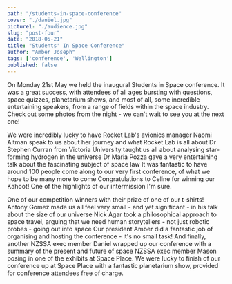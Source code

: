 ```yaml
---
path: "/students-in-space-conference"
cover: "./daniel.jpg"
picture1: "./audience.jpg"
slug: "post-four"
date: "2018-05-21"
title: "Students' In Space Conference"
author: "Amber Joseph"
tags: ['conference', 'Wellington']
published: false
---
```

On Monday 21st May we held the inaugural Students in Space conference. It was a great success, with attendees of all ages bursting with questions, space quizzes, planetarium shows, and most of all, some incredible entertaining speakers, from a range of fields within the space industry. Check out some photos from the night - we can't wait to see you at the next one!

We were incredibly lucky to have Rocket Lab's avionics manager Naomi Altman speak to us about her journey and what Rocket Lab is all about
Dr Stephen Curran from Victoria University taught us all about analysing star-forming hydrogen in the universe 
Dr Maria Pozza gave a very entertaining talk about the fascinating subject of space law
It was fantastic to have around 100 people come along to our very first conference, of what we hope to be many more to come
Congratulations to Celine for winning our Kahoot! One of the highlights of our intermission I'm sure.

One of our competition winners with their prize of one of our t-shirts!
Antony Gomez made us all feel very small - and yet significant - in his talk about the size of our universe 
Nick Agar took a philosophical approach to space travel, arguing that we need human storytellers - not just robotic probes - going out into space 
Our president Amber did a fantastic job of organising and hosting the conference - it's no small task! 
And finally, another NZSSA exec member Daniel wrapped up our conference with a summary of the present and future of space
NZSSA exec member Mason posing in one of the exhibits at Space Place. We were lucky to finish of our conference up at Space Place with a fantastic planetarium show, provided for conference attendees free of charge.

 
